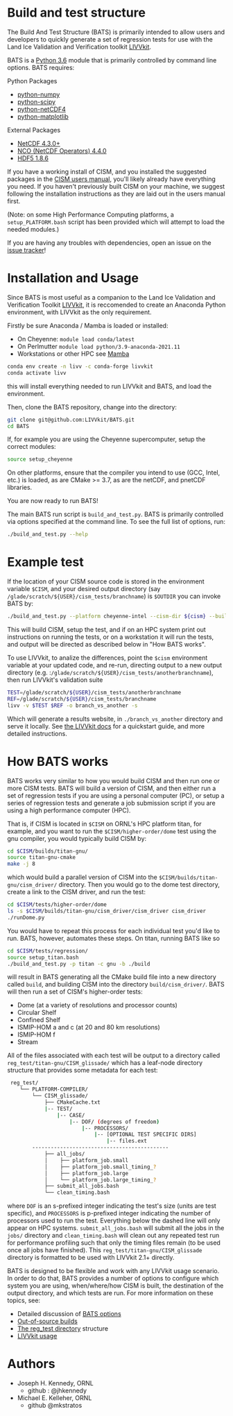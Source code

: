 Build and test structure
========================

The Build And Test Structure (BATS) is primarily intended to allow users and developers to
quickly generate a set of regression tests for use with the Land Ice Validation
and Verification toolkit [LIVVkit](https://github.com/LIVVkit/LIVVkit).

BATS is a [Python 3.6](https://www.python.org/) module that is primarily
controlled by command line options.
BATS requires:

Python Packages
* [python-numpy](https://pypi.python.org/pypi/numpy)
* [python-scipy](https://pypi.python.org/pypi/scipy)
* [python-netCDF4](https://pypi.python.org/pypi/netCDF4)
* [python-matplotlib](https://pypi.python.org/pypi/matplotlib)

External Packages
* [NetCDF 4.3.0+](http://www.unidata.ucar.edu/software/netcdf/)
* [NCO (NetCDF Operators) 4.4.0](http://nco.sourceforge.net/)
* [HDF5 1.8.6](https://www.hdfgroup.org/HDF5/)

If you have a working install of CISM, and you installed the suggested packages
in the [CISM users manual](https://escomp.github.io/cism-docs),
you'll likely already have everything you need. If you haven't previously built
CISM on your machine, we suggest following the installation instructions as they
are laid out in the users manual first.

(Note: on some High Performance Computing platforms, a
`setup_PLATFORM.bash` script has been provided which will attempt to load the
needed modules.)

If you are having any troubles with dependencies, open an issue on the
[issue tracker](https://github.com/LIVVkit/BATS/issues)!

Installation and Usage
======================
Since BATS is most useful as a companion to the Land Ice Validation and Verification
Toolkit [LIVVkit](https://github.com/LIVVkit/LIVVkit), it is reccomended to create an
Anaconda Python environment, with LIVVkit as the only requirement.

Firstly be sure Anaconda / Mamba is loaded or installed:

- On Cheyenne: `module load conda/latest`
- On Perlmutter `module load python/3.9-anaconda-2021.11`
- Workstations or other HPC see
[Mamba](https://mamba.readthedocs.io/en/latest/installation.html)

```sh
conda env create -n livv -c conda-forge livvkit
conda activate livv
```
this will install everything needed to run LIVVkit and BATS, and load the environment.

Then, clone the BATS repository, change into the directory:

```sh
git clone git@github.com:LIVVkit/BATS.git
cd BATS
```

If, for example you are using the Cheyenne supercomputer, setup the correct modules:
```sh
source setup_cheyenne
```

On other platforms, ensure that the compiler you intend to use (GCC, Intel, etc.) is
loaded, as are CMake >= 3.7, as are the netCDF, and pnetCDF libraries.

You are now ready to run BATS!

The main BATS run script is `build_and_test.py`. BATS is primarily controlled via
options specified at the command line. To see the full list of options, run:

```sh
./build_and_test.py --help
```

Example test
============
If the location of your CISM source code is stored in the environment variable `$CISM`,
and your desired output directory (say `/glade/scratch/${USER}/cism_tests/branchname`)
is `$OUTDIR` you can invoke BATS by:

```sh
./build_and_test.py --platform cheyenne-intel --cism-dir ${cism} --build_dir ./build --out-dir $OUTDIR
```

This will build CISM, setup the test, and if on an HPC system print out instructions on
running the tests, or on a workstation it will run the tests, and output will be directed
as described below in "How BATS works".

To use LIVVkit, to analize the differences, point the `$cism` environment variable at your
updated code, and re-run, directing output to a new output directory
(e.g. :`/glade/scratch/${USER}/cism_tests/anotherbranchname`), then run LIVVkit's validation
suite

```sh
TEST=/glade/scratch/${USER}/cism_tests/anotherbranchname
REF=/glade/scratch/${USER}/cism_tests/branchname
livv -v $TEST $REF -o branch_vs_another -s
```
Which will generate a results website, in `./branch_vs_another` directory and serve
it locally. See [the LIVVkit docs](https://livvkit.github.io/Docs/quickstart.html#basic-usage)
for a quickstart guide, and more detailed instructions.


How BATS works
==============

BATS works very similar to how you would build CISM and then run one or more CISM
tests. BATS will build a version of CISM, and then either run a set of
regression tests if you are using a personal computer (PC), or setup a series of
regression tests and generate a job submission script if you are using a high
performance computer (HPC).

That is, if CISM is located in `$CISM`  on ORNL's HPC
platform titan, for example, and you want to run the `$CISM/higher-order/dome`
test using the gnu compiler, you would typically build CISM by:

```sh
cd $CISM/builds/titan-gnu/
source titan-gnu-cmake
make -j 8
```

which would build a parallel version of CISM into the
`$CISM/builds/titan-gnu/cism_driver/`
directory. Then you would go to the dome test directory, create a link to the
CISM driver, and run the test:

```sh
cd $CISM/tests/higher-order/dome
ls -s $CISM/builds/titan-gnu/cism_driver/cism_driver cism_driver
./runDome.py
```

You would have to repeat this process for each individual test you'd like
to run. BATS, however, automates these steps. On titan, running BATS like so

```sh
cd $CISM/tests/regression/
source setup_titan.bash
./build_and_test.py -p titan -c gnu -b ./build
```

will result in BATS generating all the CMake build file into a new directory
called `build`, and building CISM into the directory `build/cism_driver/`. BATS
will then run a set of CISM's higher-order tests:

* Dome (at a variety of resolutions and processor counts)
* Circular Shelf
* Confined Shelf
* ISMIP-HOM a and c (at 20 and 80 km resolutions)
* ISMIP-HOM f
* Stream

All of the files associated with each test will be output to a directory called
`reg_test/titan-gnu/CISM_glissade/` which has a leaf-node directory structure that
provides some metadata for each test:

```sh
 reg_test/
    └── PLATFORM-COMPILER/
        └── CISM_glissade/
            ├── CMakeCache.txt
            |-- TEST/
                |-- CASE/
                    |-- DOF/ (degrees of freedom)
                        |-- PROCESSORS/
                            |-- [OPTIONAL TEST SPECIFIC DIRS]
                                |-- files.ext
        --------------------------------------------
            ├── all_jobs/
            │    ├── platform_job.small
            │    ├── platform_job.small_timing_?
            │    ├── platform_job.large
            │    └── platform_job.large_timing_?
            ├── submit_all_jobs.bash
            └── clean_timing.bash
```

where `DOF` is an s-prefixed integer indicating the test's size (units are test
specific), and `PROCESSORS` is p-prefixed integer indicating the number of
processors used to run the test. Everything below the dashed line will only
appear on HPC systems. `submit_all_jobs.bash` will submit all the jobs in the
`jobs/` directory and `clean_timing.bash` will clean out any repeated test run
for performance profiling such that only the timing files remain (to be used
once all jobs have finished). This `reg_test/titan-gnu/CISM_glissade`
directory is formatted to be used with LIVVkit 2.1+ directly.

BATS is designed to be flexible and work with any LIVVkit usage scenario. In
order to do that, BATS provides a number of options to configure which system
you are using, when/where/how CISM is built, the destination of the output
directory, and which tests are run. For more information on these topics, see:


* Detailed discussion of [BATS options](https://github.com/LIVVkit/LIVVkit/wiki/BATS-options)
* [Out-of-source builds](https://github.com/LIVVkit/LIVVkit/wiki/CISM-out-of-source-builds)
* [The reg_test directory](https://github.com/LIVVkit/LIVVkit/wiki/BATS-reg-test) structure
* [LIVVkit usage](https://github.com/LIVVkit/LIVVkit/wiki/Usage)

Authors
=============

- Joseph H. Kennedy, ORNL
    - github : @jhkennedy
- Michael E. Kelleher, ORNL
    - github @mkstratos